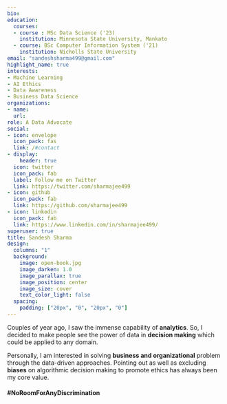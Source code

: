 ```yaml
---
bio: 
education:
  courses:
  - course : MSc Data Science ('23)
    institution: Minnesota State University, Mankato
  - course: BSc Computer Information System ('21)
    institution: Nicholls State University
email: "sandeshsharma499@gmail.com"
highlight_name: true
interests:
- Machine Learning
- AI Ethics
- Data Awareness
- Business Data Science
organizations:
- name: 
  url: 
role: A Data Advocate
social:
- icon: envelope
  icon_pack: fas
  link: /#contact
- display:
    header: true
  icon: twitter
  icon_pack: fab
  label: Follow me on Twitter
  link: https://twitter.com/sharmajee499
- icon: github
  icon_pack: fab
  link: https://github.com/sharmajee499
- icon: linkedin
  icon_pack: fab
  link: https://www.linkedin.com/in/sharmajee499/
superuser: true
title: Sandesh Sharma
design:
  columns: "1"
  background:
    image: open-book.jpg
    image_darken: 1.0
    image_parallax: true
    image_position: center
    image_size: cover
    text_color_light: false
  spacing:
    padding: ["20px", "0", "20px", "0"]
---
```


Couples of year ago, I saw the immense capability of **analytics**. So, I decided to make people see the power of data in **decision making** which could be applied to any domain. 

Personally, I am interested in solving **business and organizational** problem through the data-driven approaches. Pointing out as well as excluding **biases** on algorithmic decision making to promote ethics has always been my core value.

#### #NoRoomForAnyDiscrimination

